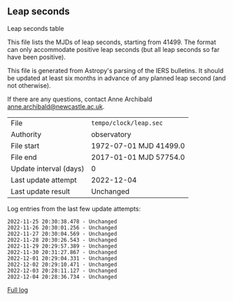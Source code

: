 
## Leap seconds

Leap seconds table

This file lists the MJDs of leap seconds, starting from 41499.
The format can only accommodate positive leap seconds (but all
leap seconds so far have been positive).

This file is generated from Astropy's parsing of the IERS
bulletins. It should be updated at least six months in advance
of any planned leap second (and not otherwise).

If there are any questions, contact Anne Archibald
<anne.archibald@newcastle.ac.uk>.

|     |     |
|:--- |:--- |
| File | `tempo/clock/leap.sec` |
| Authority | observatory |
| File start | 1972-07-01 MJD 41499.0 |
| File end | 2017-01-01 MJD 57754.0 |
| Update interval (days) | 0 |
| Last update attempt | 2022-12-04 |
| Last update result | Unchanged |

Log entries from the last few update attempts:
```
2022-11-25 20:30:38.478 - Unchanged
2022-11-26 20:30:01.256 - Unchanged
2022-11-27 20:30:04.569 - Unchanged
2022-11-28 20:30:26.543 - Unchanged
2022-11-29 20:29:57.389 - Unchanged
2022-11-30 20:31:27.867 - Unchanged
2022-12-01 20:29:04.331 - Unchanged
2022-12-02 20:29:10.471 - Unchanged
2022-12-03 20:28:11.127 - Unchanged
2022-12-04 20:28:36.734 - Unchanged
```
[Full log](https://raw.githubusercontent.com/ipta/pulsar-clock-corrections/main/log/tempo/clock/leap.sec.log)
